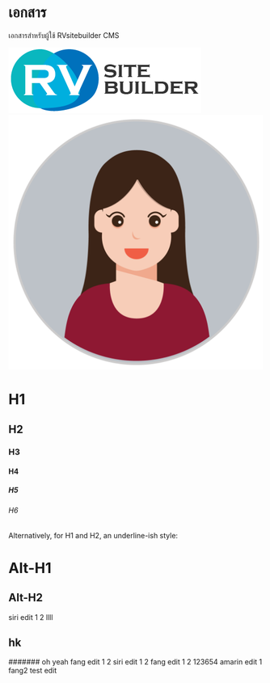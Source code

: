 # เอกสาร

เอกสารสำหรับผู้ใช้ RVsitebuilder CMS

![Kiku](images/logo.png)
![Fang](images/2018-02-07.png)


# H1
## H2
### H3
#### H4
##### H5
###### H6

Alternatively, for H1 and H2, an underline-ish style:

Alt-H1
======

Alt-H2
------

siri edit 1 2 llll
## hk
####### oh yeah
fang edit 1 2
siri edit 1 2
fang edit 1 2 123654
amarin edit 1
fang2 test edit
